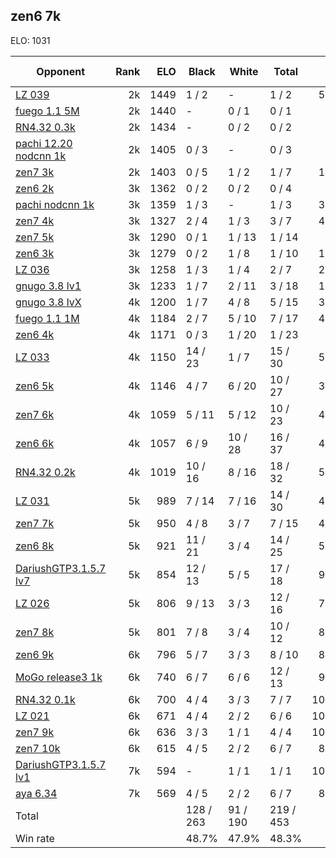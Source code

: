 ## zen6 7k ##

ELO: 1031

Opponent | Rank | ELO | Black | White | Total | Win rate
---------|-----:|----:|-------|-------|-------|-------:
[LZ 039](LZ%20039.md) | 2k | 1449 | 1 / 2 | - | 1 / 2 | 50.0%
[fuego 1.1 5M](fuego%201.1%205M.md) | 2k | 1440 | - | 0 / 1 | 0 / 1 | 0.0%
[RN4.32 0.3k](RN4.32%200.3k.md) | 2k | 1434 | - | 0 / 2 | 0 / 2 | 0.0%
[pachi 12.20 nodcnn 1k](pachi%2012.20%20nodcnn%201k.md) | 2k | 1405 | 0 / 3 | - | 0 / 3 | 0.0%
[zen7 3k](zen7%203k.md) | 2k | 1403 | 0 / 5 | 1 / 2 | 1 / 7 | 14.3%
[zen6 2k](zen6%202k.md) | 3k | 1362 | 0 / 2 | 0 / 2 | 0 / 4 | 0.0%
[pachi nodcnn 1k](pachi%20nodcnn%201k.md) | 3k | 1359 | 1 / 3 | - | 1 / 3 | 33.3%
[zen7 4k](zen7%204k.md) | 3k | 1327 | 2 / 4 | 1 / 3 | 3 / 7 | 42.9%
[zen7 5k](zen7%205k.md) | 3k | 1290 | 0 / 1 | 1 / 13 | 1 / 14 | 7.1%
[zen6 3k](zen6%203k.md) | 3k | 1279 | 0 / 2 | 1 / 8 | 1 / 10 | 10.0%
[LZ 036](LZ%20036.md) | 3k | 1258 | 1 / 3 | 1 / 4 | 2 / 7 | 28.6%
[gnugo 3.8 lv1](gnugo%203.8%20lv1.md) | 3k | 1233 | 1 / 7 | 2 / 11 | 3 / 18 | 16.7%
[gnugo 3.8 lvX](gnugo%203.8%20lvX.md) | 4k | 1200 | 1 / 7 | 4 / 8 | 5 / 15 | 33.3%
[fuego 1.1 1M](fuego%201.1%201M.md) | 4k | 1184 | 2 / 7 | 5 / 10 | 7 / 17 | 41.2%
[zen6 4k](zen6%204k.md) | 4k | 1171 | 0 / 3 | 1 / 20 | 1 / 23 | 4.3%
[LZ 033](LZ%20033.md) | 4k | 1150 | 14 / 23 | 1 / 7 | 15 / 30 | 50.0%
[zen6 5k](zen6%205k.md) | 4k | 1146 | 4 / 7 | 6 / 20 | 10 / 27 | 37.0%
[zen7 6k](zen7%206k.md) | 4k | 1059 | 5 / 11 | 5 / 12 | 10 / 23 | 43.5%
[zen6 6k](zen6%206k.md) | 4k | 1057 | 6 / 9 | 10 / 28 | 16 / 37 | 43.2%
[RN4.32 0.2k](RN4.32%200.2k.md) | 4k | 1019 | 10 / 16 | 8 / 16 | 18 / 32 | 56.3%
[LZ 031](LZ%20031.md) | 5k | 989 | 7 / 14 | 7 / 16 | 14 / 30 | 46.7%
[zen7 7k](zen7%207k.md) | 5k | 950 | 4 / 8 | 3 / 7 | 7 / 15 | 46.7%
[zen6 8k](zen6%208k.md) | 5k | 921 | 11 / 21 | 3 / 4 | 14 / 25 | 56.0%
[DariushGTP3.1.5.7 lv7](DariushGTP3.1.5.7%20lv7.md) | 5k | 854 | 12 / 13 | 5 / 5 | 17 / 18 | 94.4%
[LZ 026](LZ%20026.md) | 5k | 806 | 9 / 13 | 3 / 3 | 12 / 16 | 75.0%
[zen7 8k](zen7%208k.md) | 5k | 801 | 7 / 8 | 3 / 4 | 10 / 12 | 83.3%
[zen6 9k](zen6%209k.md) | 6k | 796 | 5 / 7 | 3 / 3 | 8 / 10 | 80.0%
[MoGo release3 1k](MoGo%20release3%201k.md) | 6k | 740 | 6 / 7 | 6 / 6 | 12 / 13 | 92.3%
[RN4.32 0.1k](RN4.32%200.1k.md) | 6k | 700 | 4 / 4 | 3 / 3 | 7 / 7 | 100.0%
[LZ 021](LZ%20021.md) | 6k | 671 | 4 / 4 | 2 / 2 | 6 / 6 | 100.0%
[zen7 9k](zen7%209k.md) | 6k | 636 | 3 / 3 | 1 / 1 | 4 / 4 | 100.0%
[zen7 10k](zen7%2010k.md) | 6k | 615 | 4 / 5 | 2 / 2 | 6 / 7 | 85.7%
[DariushGTP3.1.5.7 lv1](DariushGTP3.1.5.7%20lv1.md) | 7k | 594 | - | 1 / 1 | 1 / 1 | 100.0%
[aya 6.34](aya%206.34.md) | 7k | 569 | 4 / 5 | 2 / 2 | 6 / 7 | 85.7%
Total | | | 128 / 263 | 91 / 190 | 219 / 453 | 
Win rate| | | 48.7% | 47.9% | 48.3% | 
